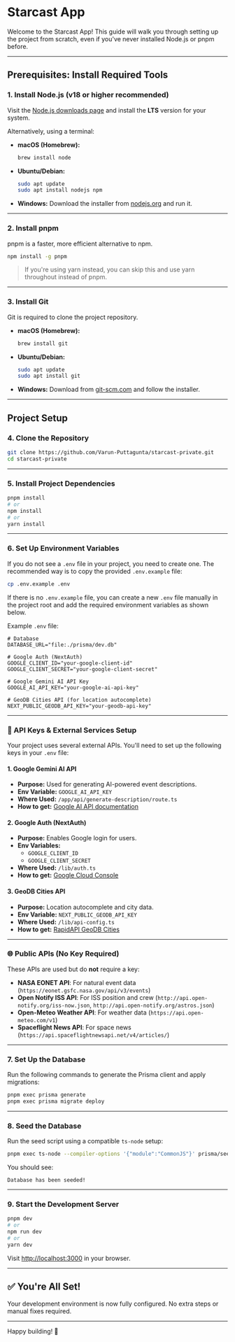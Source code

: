 # Starcast App

Welcome to the Starcast App! This guide will walk you through setting up the project from scratch, even if you've never installed Node.js or pnpm before.

---

## Prerequisites: Install Required Tools

### 1. Install Node.js (v18 or higher recommended)

Visit the [Node.js downloads page](https://nodejs.org/) and install the **LTS** version for your system.

Alternatively, using a terminal:

- **macOS (Homebrew):**
  ```sh
  brew install node
  ```

- **Ubuntu/Debian:**
  ```sh
  sudo apt update
  sudo apt install nodejs npm
  ```

- **Windows:**
  Download the installer from [nodejs.org](https://nodejs.org/) and run it.

---

### 2. Install pnpm

pnpm is a faster, more efficient alternative to npm.

```sh
npm install -g pnpm
```

> If you're using yarn instead, you can skip this and use yarn throughout instead of pnpm.

---

### 3. Install Git

Git is required to clone the project repository.

- **macOS (Homebrew):**
  ```sh
  brew install git
  ```

- **Ubuntu/Debian:**
  ```sh
  sudo apt update
  sudo apt install git
  ```

- **Windows:**
  Download from [git-scm.com](https://git-scm.com/) and follow the installer.

---

## Project Setup

### 4. Clone the Repository

```sh
git clone https://github.com/Varun-Puttagunta/starcast-private.git
cd starcast-private
```

---

### 5. Install Project Dependencies

```sh
pnpm install
# or
npm install
# or
yarn install
```

---

### 6. Set Up Environment Variables

If you do not see a `.env` file in your project, you need to create one. The recommended way is to copy the provided `.env.example` file:

```sh
cp .env.example .env
```

If there is no `.env.example` file, you can create a new `.env` file manually in the project root and add the required environment variables as shown below.

Example `.env` file:

```env
# Database
DATABASE_URL="file:./prisma/dev.db"

# Google Auth (NextAuth)
GOOGLE_CLIENT_ID="your-google-client-id"
GOOGLE_CLIENT_SECRET="your-google-client-secret"

# Google Gemini AI API Key
GOOGLE_AI_API_KEY="your-google-ai-api-key"

# GeoDB Cities API (for location autocomplete)
NEXT_PUBLIC_GEODB_API_KEY="your-geodb-api-key"
```

---

### 🔑 API Keys & External Services Setup

Your project uses several external APIs. You'll need to set up the following keys in your `.env` file:

#### 1. **Google Gemini AI API**
- **Purpose:** Used for generating AI-powered event descriptions.
- **Env Variable:** `GOOGLE_AI_API_KEY`
- **Where Used:** `/app/api/generate-description/route.ts`
- **How to get:** [Google AI API documentation](https://ai.google.dev/)

#### 2. **Google Auth (NextAuth)**
- **Purpose:** Enables Google login for users.
- **Env Variables:**  
  - `GOOGLE_CLIENT_ID`  
  - `GOOGLE_CLIENT_SECRET`
- **Where Used:** `/lib/auth.ts`
- **How to get:** [Google Cloud Console](https://console.cloud.google.com/apis/credentials)

#### 3. **GeoDB Cities API**
- **Purpose:** Location autocomplete and city data.
- **Env Variable:** `NEXT_PUBLIC_GEODB_API_KEY`
- **Where Used:** `/lib/api-config.ts`
- **How to get:** [RapidAPI GeoDB Cities](https://rapidapi.com/wirefreethought/api/geodb-cities/)

---

### 🌐 Public APIs (No Key Required)

These APIs are used but do **not** require a key:
- **NASA EONET API**: For natural event data (`https://eonet.gsfc.nasa.gov/api/v3/events`)
- **Open Notify ISS API**: For ISS position and crew (`http://api.open-notify.org/iss-now.json`, `http://api.open-notify.org/astros.json`)
- **Open-Meteo Weather API**: For weather data (`https://api.open-meteo.com/v1`)
- **Spaceflight News API**: For space news (`https://api.spaceflightnewsapi.net/v4/articles/`)

---

### 7. Set Up the Database

Run the following commands to generate the Prisma client and apply migrations:

```sh
pnpm exec prisma generate
pnpm exec prisma migrate deploy
```

---

### 8. Seed the Database

Run the seed script using a compatible `ts-node` setup:

```sh
pnpm exec ts-node --compiler-options '{"module":"CommonJS"}' prisma/seed.ts
```

You should see:

```plaintext
Database has been seeded!
```

---

### 9. Start the Development Server

```sh
pnpm dev
# or
npm run dev
# or
yarn dev
```

Visit [http://localhost:3000](http://localhost:3000) in your browser.

---

## ✅ You're All Set!

Your development environment is now fully configured. No extra steps or manual fixes required.

---

Happy building! 🚀
